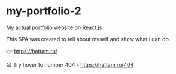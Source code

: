 # my-portfolio-2
My actual portfolio website on React.js

This SPA was created to tell about myself and show what I can do.

👉 https://hattam.ru/

😃 Try hover to number 404 - https://hattam.ru/404

